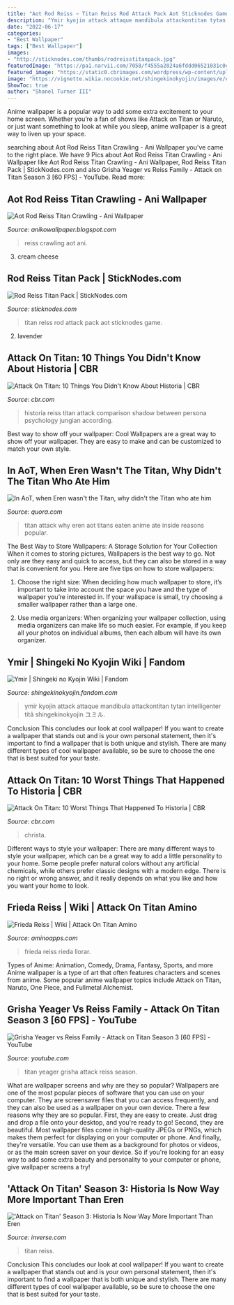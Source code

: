 ```yaml
---
title: "Aot Rod Reiss ~ Titan Reiss Rod Attack Pack Aot Sticknodes Game"
description: "Ymir kyojin attack attaque mandibula attackontitan tytan intelligenter titã shingekinokyojin ユミル"
date: "2022-06-17"
categories:
- "Best Wallpaper"
tags: ["Best Wallpaper"]
images:
- "http://sticknodes.com/thumbs/rodreisstitanpack.jpg"
featuredImage: "https://pa1.narvii.com/7058/f4555a2024a6fddd06521031c0c37f969c23bb81r1-500-259_hq.gif"
featured_image: "https://static0.cbrimages.com/wordpress/wp-content/uploads/2019/12/Historia-Featured.jpg"
image: "https://vignette.wikia.nocookie.net/shingekinokyojin/images/e/e3/Ymir_(Anime)_character_image_(c._785).png/revision/latest?cb=20171215221911"
ShowToc: true
author: "Shanel Turner III"
---
```



Anime wallpaper is a popular way to add some extra excitement to your home screen. Whether you’re a fan of shows like Attack on Titan or Naruto, or just want something to look at while you sleep, anime wallpaper is a great way to liven up your space.

	

		
searching about Aot Rod Reiss Titan Crawling - Ani Wallpaper you've came to the right place. We have 9 Pics about Aot Rod Reiss Titan Crawling - Ani Wallpaper like Aot Rod Reiss Titan Crawling - Ani Wallpaper, Rod Reiss Titan Pack | StickNodes.com and also Grisha Yeager vs Reiss Family - Attack on Titan Season 3 [60 FPS] - YouTube. Read more:
		
    
## Aot Rod Reiss Titan Crawling - Ani Wallpaper

<img loading=lazy src="https://static3.cbrimages.com/wordpress/wp-content/uploads/2019/11/Rod-Reiss-Attack-on-Titans.jpg?q=50&amp;fit=crop&amp;w=960&amp;h=500&amp;dpr=1.5" onerror="this.onerror=null;this.src='https://tse2.mm.bing.net/th?id=OIP.zCPUGLopXsRrwXPeuFfuOAHaD2&amp;pid=15.1';" alt="Aot Rod Reiss Titan Crawling - Ani Wallpaper">

_Source: anikowallpaper.blogspot.com_

>reiss crawling aot ani. 

	

3. cream cheese 

    
## Rod Reiss Titan Pack | StickNodes.com

<img loading=lazy src="http://sticknodes.com/thumbs/rodreisstitanpack.jpg" onerror="this.onerror=null;this.src='https://tse1.mm.bing.net/th?id=OIP.E9kejQS3MnvlVzZFK8RKTAHaEK&amp;pid=15.1';" alt="Rod Reiss Titan Pack | StickNodes.com">

_Source: sticknodes.com_

>titan reiss rod attack pack aot sticknodes game. 

	

2. lavender 

    
## Attack On Titan: 10 Things You Didn&#039;t Know About Historia | CBR

<img loading=lazy src="https://static0.cbrimages.com/wordpress/wp-content/uploads/2019/12/Historia-Featured.jpg" onerror="this.onerror=null;this.src='https://tse3.mm.bing.net/th?id=OIP.-ocAnsXdkBlIjOdm5hDt_gHaD5&amp;pid=15.1';" alt="Attack On Titan: 10 Things You Didn&#039;t Know About Historia | CBR">

_Source: cbr.com_

>historia reiss titan attack comparison shadow between persona psychology jungian according. 

	

Best way to show off your wallpaper:
Cool Wallpapers are a great way to show off your wallpaper. They are easy to make and can be customized to match your own style.

    
## In AoT, When Eren Wasn&#039;t The Titan, Why Didn&#039;t The Titan Who Ate Him

<img loading=lazy src="https://qph.fs.quoracdn.net/main-qimg-71c208c4f4ab9817170facffbe4007cf-c" onerror="this.onerror=null;this.src='https://tse3.mm.bing.net/th?id=OIP.4vbMdJ1edy6jARUQxqD_lwHaEK&amp;pid=15.1';" alt="In AoT, when Eren wasn&#039;t the Titan, why didn&#039;t the Titan who ate him">

_Source: quora.com_

>titan attack why eren aot titans eaten anime ate inside reasons popular. 

	

The Best Way to Store Wallpapers: A Storage Solution for Your Collection
When it comes to storing pictures, Wallpapers is the best way to go. Not only are they easy and quick to access, but they can also be stored in a way that is convenient for you. Here are five tips on how to store wallpapers:
1) Choose the right size: When deciding how much wallpaper to store, it’s important to take into account the space you have and the type of wallpaper you’re interested in. If your wallspace is small, try choosing a smaller wallpaper rather than a large one.

2) Use media organizers: When organizing your wallpaper collection, using media organizers can make life so much easier. For example, if you keep all your photos on individual albums, then each album will have its own organizer.

    
## Ymir | Shingeki No Kyojin Wiki | Fandom

<img loading=lazy src="https://vignette.wikia.nocookie.net/shingekinokyojin/images/e/e3/Ymir_(Anime)_character_image_(c._785).png/revision/latest?cb=20171215221911" onerror="this.onerror=null;this.src='https://tse3.mm.bing.net/th?id=OIP.RSdxLHLm27onW3DRxUfJ8wHaHa&amp;pid=15.1';" alt="Ymir | Shingeki no Kyojin Wiki | Fandom">

_Source: shingekinokyojin.fandom.com_

>ymir kyojin attack attaque mandibula attackontitan tytan intelligenter titã shingekinokyojin ユミル. 

	

Conclusion
This concludes our look at cool wallpaper! If you want to create a wallpaper that stands out and is your own personal statement, then it's important to find a wallpaper that is both unique and stylish. There are many different types of cool wallpaper available, so be sure to choose the one that is best suited for your taste.

    
## Attack On Titan: 10 Worst Things That Happened To Historia | CBR

<img loading=lazy src="https://static3.cbrimages.com/wordpress/wp-content/uploads/2019/12/Featured-Image-Worst-Things-That-Happened-to-Historia.jpg" onerror="this.onerror=null;this.src='https://tse2.mm.bing.net/th?id=OIP.K8n7gHi9Qlg7y2NuiIBXTAHaD5&amp;pid=15.1';" alt="Attack On Titan: 10 Worst Things That Happened To Historia | CBR">

_Source: cbr.com_

>christa. 

	

Different ways to style your wallpaper:
There are many different ways to style your wallpaper, which can be a great way to add a little personality to your home. Some people prefer natural colors without any artificial chemicals, while others prefer classic designs with a modern edge. There is no right or wrong answer, and it really depends on what you like and how you want your home to look.

    
## Frieda Reiss | Wiki | Attack On Titan Amino

<img loading=lazy src="https://pa1.narvii.com/7058/f4555a2024a6fddd06521031c0c37f969c23bb81r1-500-259_hq.gif" onerror="this.onerror=null;this.src='https://tse3.mm.bing.net/th?id=OIP.QK3_qgKTeolJYaJOIRErfgHaD1&amp;pid=15.1';" alt="Frieda Reiss | Wiki | Attack On Titan Amino">

_Source: aminoapps.com_

>frieda reiss rieda llorar. 

	

Types of Anime: Animation, Comedy, Drama, Fantasy, Sports, and more
Anime wallpaper is a type of art that often features characters and scenes from anime. Some popular anime wallpaper topics include Attack on Titan, Naruto, One Piece, and Fullmetal Alchemist.

    
## Grisha Yeager Vs Reiss Family - Attack On Titan Season 3 [60 FPS] - YouTube

<img loading=lazy src="https://i.ytimg.com/vi/pGstlVll7Sw/maxresdefault.jpg" onerror="this.onerror=null;this.src='https://tse1.mm.bing.net/th?id=OIP.JkxcriNeIUz1ymKsh1-QyQHaEK&amp;pid=15.1';" alt="Grisha Yeager vs Reiss Family - Attack on Titan Season 3 [60 FPS] - YouTube">

_Source: youtube.com_

>titan yeager grisha attack reiss season. 

	

What are wallpaper screens and why are they so popular?
Wallpapers are one of the most popular pieces of software that you can use on your computer. They are screensaver files that you can access frequently, and they can also be used as a wallpaper on your own device. There a few reasons why they are so popular. First, they are easy to create. Just drag and drop a file onto your desktop, and you're ready to go! Second, they are beautiful. Most wallpaper files come in high-quality JPEGs or PNGs, which makes them perfect for displaying on your computer or phone. And finally, they're versatile. You can use them as a background for photos or videos, or as the main screen saver on your device. So if you're looking for an easy way to add some extra beauty and personality to your computer or phone, give wallpaper screens a try!

    
## &#039;Attack On Titan&#039; Season 3: Historia Is Now Way More Important Than Eren

<img loading=lazy src="https://imgix.bustle.com/inverse/43/f7/db/73/8c46/4508/9d4f/2e13b40f2b27/a-young-historia-endures-abuse-from-her-mother-on-attack-on-titan.jpeg?w=1200&amp;h=630&amp;fit=crop&amp;crop=faces&amp;fm=jpg" onerror="this.onerror=null;this.src='https://tse4.mm.bing.net/th?id=OIP.vwBGlF3X5YQ3dxzpl0nlswHaD4&amp;pid=15.1';" alt="&#039;Attack on Titan&#039; Season 3: Historia Is Now Way More Important Than Eren">

_Source: inverse.com_

>titan reiss. 

	

Conclusion
This concludes our look at cool wallpaper! If you want to create a wallpaper that stands out and is your own personal statement, then it's important to find a wallpaper that is both unique and stylish. There are many different types of cool wallpaper available, so be sure to choose the one that is best suited for your taste.

